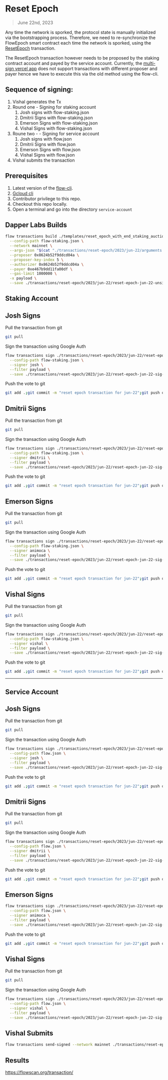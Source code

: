 # Reset Epoch

> June 22nd, 2023

Any time the network is sporked, the protocol state is manually initialized via the bootstrapping process.
Therefore, we need to re-synchronize the FlowEpoch smart contract each time the network is sporked, using the [ResetEpoch](../../../../templates/reset_epoch_with_end_staking_auction.cdc) transaction.

The ResetEpoch transaction however needs to be proposed by the staking contract account and payed by the service account.
Currently, the [multi-sign vercel app](https://flow-multisig-git-service-account-onflow.vercel.app/mainnet) does not support transactions with different proposer and payer hence we have to execute this via the old method using the flow-cli.

## Sequence of signing: 
1. Vishal generates the Tx
2. Round one - Signing for staking account
   1. Josh signs with flow-staking.json
   2. Dmitrii Signs with flow-staking.json
   3. Emerson Signs with flow-staking.json
   4. Vishal Signs with flow-staking.json
3. Roune two - - Signing for service account
   1. Josh signs with flow.json
   2. Dmitrii Signs with flow.json
   3. Emerson Signs with flow.json
   4. Vishal Signs with flow.json
4. Vishal submits the transaction

## Prerequisites
1. Latest version of the [flow-cli](https://developers.flow.com/tools/flow-cli).
2. [Gcloud cli](https://cloud.google.com/sdk/docs/install)
3. Contributor privilege to this repo.
4. Checkout this repo locally.
5. Open a terminal and go into the directory `service-account`

## Dapper Labs Builds

```sh
flow transactions build ./templates/reset_epoch_with_end_staking_auction.cdc \
  --config-path flow-staking.json \
  --network mainnet \
  --args-json "$(cat "./transactions/reset-epoch/2023/jun-22/arguments.json")" \
  --proposer 0x8624b52f9ddcd04a \
  --proposer-key-index 5 \
  --authorizer 0x8624b52f9ddcd04a \
  --payer 0xe467b9dd11fa00df \
  --gas-limit 1000000 \
  -x payload \
  --save ./transactions/reset-epoch/2023/jun-22/reset-epoch-jun-22-unsigned.rlp
```

## Staking Account

## Josh Signs

Pull the transaction from git
```sh
git pull
```

Sign the transaction using Google Auth
```sh
flow transactions sign ./transactions/reset-epoch/2023/jun-22/reset-epoch-jun-22-unsigned.rlp \
  --config-path flow-staking.json \
  --signer josh \
  --filter payload \
  --save ./transactions/reset-epoch/2023/jun-22/reset-epoch-jun-22-sig-1.rlp
```

Push the vote to git
```sh
git add .;git commit -m "reset epoch transaction for jun-22";git push origin main
```

## Dmitrii Signs

Pull the transaction from git
```sh
git pull
```

Sign the transaction using Google Auth
```sh
flow transactions sign ./transactions/reset-epoch/2023/jun-22/reset-epoch-jun-22-sig-1.rlp \
  --config-path flow-staking.json \
  --signer dmitrii \
  --filter payload \
  --save ./transactions/reset-epoch/2023/jun-22/reset-epoch-jun-22-sig-2.rlp
```

Push the vote to git
```sh
git add .;git commit -m "reset epoch transaction for jun-22";git push origin main
```

## Emerson Signs

Pull the transaction from git
```sh
git pull
```

Sign the transaction using Google Auth
```sh
flow transactions sign ./transactions/reset-epoch/2023/jun-22/reset-epoch-jun-22-sig-2.rlp \
  --config-path flow-staking.json \
  --signer animoca \
  --filter payload \
  --save ./transactions/reset-epoch/2023/jun-22/reset-epoch-jun-22-sig-3.rlp
```

Push the vote to git
```sh
git add .;git commit -m "reset epoch transaction for jun-22";git push origin main
```

## Vishal Signs

Pull the transaction from git
```sh
git pull
```

Sign the transaction using Google Auth
```sh
flow transactions sign ./transactions/reset-epoch/2023/jun-22/reset-epoch-jun-22-sig-3.rlp \
  --config-path flow-staking.json \
  --signer vishal \
  --filter payload \
  --save ./transactions/reset-epoch/2023/jun-22/reset-epoch-jun-22-sig-4.rlp
```

Push the vote to git
```sh
git add .;git commit -m "reset epoch transaction for jun-22";git push origin main
```

---

## Service Account
## Josh Signs

Pull the transaction from git
```sh
git pull
```

Sign the transaction using Google Auth
```sh
flow transactions sign ./transactions/reset-epoch/2023/jun-22/reset-epoch-jun-22-sig-4.rlp \
  --config-path flow.json \
  --signer josh \
  --filter payload \
  --save ./transactions/reset-epoch/2023/jun-22/reset-epoch-jun-22-sig-5.rlp
```

Push the vote to git
```sh
git add .;git commit -m "reset epoch transaction for jun-22";git push origin main
```

## Dmitrii Signs

Pull the transaction from git
```sh
git pull
```

Sign the transaction using Google Auth
```sh
flow transactions sign ./transactions/reset-epoch/2023/jun-22/reset-epoch-jun-22-sig-5.rlp \
  --config-path flow.json \
  --signer dmitrii \
  --filter payload \
  --save ./transactions/reset-epoch/2023/jun-22/reset-epoch-jun-22-sig-6.rlp
```


Push the vote to git
```sh
git add .;git commit -m "reset epoch transaction for jun-22";git push origin main
```

## Emerson Signs

```sh
flow transactions sign ./transactions/reset-epoch/2023/jun-22/reset-epoch-jun-22-sig-6.rlp \
  --config-path flow.json \
  --signer animoca \
  --filter payload \
  --save ./transactions/reset-epoch/2023/jun-22/reset-epoch-jun-22-sig-7.rlp
```

Push the vote to git
```sh
git add .;git commit -m "reset epoch transaction for jun-22";git push origin main
```

## Vishal Signs

Pull the transaction from git
```sh
git pull
```

Sign the transaction using Google Auth
```sh
flow transactions sign ./transactions/reset-epoch/2023/jun-22/reset-epoch-jun-22-sig-7.rlp \
  --config-path flow.json \
  --signer vishal \
  --filter payload \
  --save ./transactions/reset-epoch/2023/jun-22/reset-epoch-jun-22-sig-complete.rlp
```

## Vishal Submits

```sh
flow transactions send-signed --network mainnet ./transactions/reset-epoch/2023/jun-22/reset-epoch-jun-22-sig-complete.rlp
```

## Results

https://flowscan.org/transaction/


